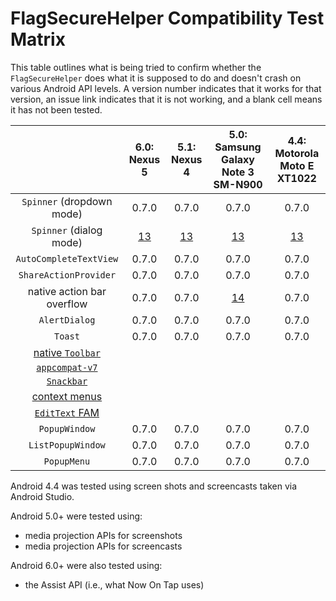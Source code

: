 # FlagSecureHelper Compatibility Test Matrix

This table outlines what is being tried to confirm whether the
`FlagSecureHelper` does what it is supposed to do and doesn't crash
on various Android API levels. A version number indicates that it works
for that version, an issue link indicates that it is not working, and
a blank cell means it has not been tested.

|                                                                    |6.0: Nexus 5                                         |5.1: Nexus 4                                         |5.0: Samsung Galaxy Note 3 SM-N900                    |4.4: Motorola Moto E XT1022                          |
|:------------------------------------------------------------------:|:---------------------------------------------------:|:---------------------------------------------------:|:----------------------------------------------------:|:---------------------------------------------------:|
|`Spinner` (dropdown mode)                                           |0.7.0                                                |0.7.0                                                |0.7.0                                                 |0.7.0                                                |
|`Spinner` (dialog mode)                                             |[13](//github.com/commonsguy/cwac-security/issues/13)|[13](//github.com/commonsguy/cwac-security/issues/13)|[13](//github.com/commonsguy/cwac-security/issues/13) |[13](//github.com/commonsguy/cwac-security/issues/13)|
|`AutoCompleteTextView`                                              |0.7.0                                                |0.7.0                                                |0.7.0                                                 |0.7.0                                                |
|`ShareActionProvider`                                               |0.7.0                                                |0.7.0                                                |0.7.0                                                 |0.7.0                                                |
|native action bar overflow                                          |0.7.0                                                |0.7.0                                                |[14](//github.com/commonsguy/cwac-security/issues/14) |0.7.0                                                |
|`AlertDialog`                                                       |0.7.0                                                |0.7.0                                                |0.7.0                                                 |0.7.0                                                |
|`Toast`                                                             |0.7.0                                                |0.7.0                                                |0.7.0                                                 |0.7.0                                                |
|[native `Toolbar`](//github.com/commonsguy/cwac-security/issues/15) |                                                     |                                                     |                                                      |                                                     |
|[`appcompat-v7`](//github.com/commonsguy/cwac-security/issues/16)   |                                                     |                                                     |                                                      |                                                     |
|[`Snackbar`](//github.com/commonsguy/cwac-security/issues/17)       |                                                     |                                                     |                                                      |                                                     |
|[context menus](//github.com/commonsguy/cwac-security/issues/18)    |                                                     |                                                     |                                                      |                                                     |
|[`EditText` FAM](//github.com/commonsguy/cwac-security/issues/19)   |                                                     |                                                     |                                                      |                                                     |
|`PopupWindow`                                                       |0.7.0                                                |0.7.0                                                |0.7.0                                                 |0.7.0                                                |
|`ListPopupWindow`                                                   |0.7.0                                                |0.7.0                                                |0.7.0                                                 |0.7.0                                                |
|`PopupMenu`                                                         |0.7.0                                                |0.7.0                                                |0.7.0                                                 |0.7.0                                                |

Android 4.4 was tested using screen shots and screencasts taken via
Android Studio.

Android 5.0+ were tested using:

- media projection APIs for screenshots
- media projection APIs for screencasts

Android 6.0+ were also tested using:

- the Assist API (i.e., what Now On Tap uses)
